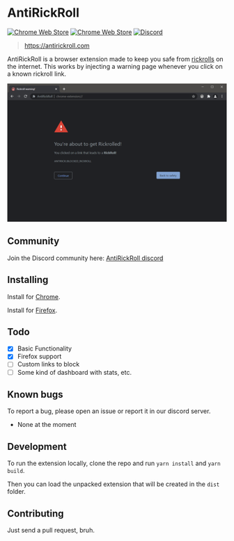 # AntiRickRoll

[![Chrome Web Store](https://img.shields.io/chrome-web-store/users/mpnckpmpddjcgkpjkmmakcamjhceadne)](https://antirickroll.com/install)
[![Chrome Web Store](https://img.shields.io/chrome-web-store/rating/mpnckpmpddjcgkpjkmmakcamjhceadne)](https://antirickroll.com/install)
[![Discord](https://img.shields.io/badge/Discord-%235865F2.svg?style=flat&logo=discord&logoColor=white)](https://discord.gg/y7jCZCX2Bz)

> <https://antirickroll.com>

AntiRickRoll is a browser extension made to keep you safe from [rickrolls](https://www.urbandictionary.com/define.php?term=Rick%20Roll) on the internet.
This works by injecting a warning page whenever you click on a known rickroll link.

![AntiRickRoll example](readme/screenshot_dark.png)

## Community

Join the Discord community here: [AntiRickRoll discord](https://discord.gg/y7jCZCX2Bz)

## Installing

Install for [Chrome](https://chrome.google.com/webstore/detail/antirickroll/mpnckpmpddjcgkpjkmmakcamjhceadne/).

Install for [Firefox](https://addons.mozilla.org/en-US/firefox/addon/antirickroll/).

## Todo

- [x] Basic Functionality
- [x] Firefox support
- [ ] Custom links to block
- [ ] Some kind of dashboard with stats, etc.

## Known bugs

To report a bug, please open an issue or report it in our discord server.

- None at the moment

## Development

To run the extension locally, clone the repo and run `yarn install` and `yarn build`.

Then you can load the unpacked extension that will be created in the `dist` folder.

## Contributing

Just send a pull request, bruh.
